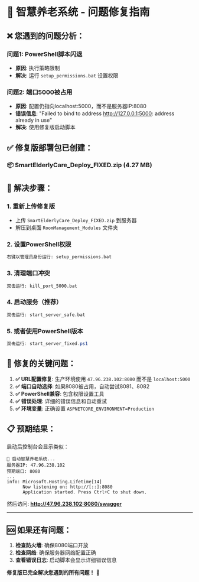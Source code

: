 # 🚀 智慧养老系统 - 问题修复指南

## ❌ 您遇到的问题分析：

### 问题1: PowerShell脚本闪退
- **原因**: 执行策略限制
- **解决**: 运行 `setup_permissions.bat` 设置权限

### 问题2: 端口5000被占用
- **原因**: 配置仍指向localhost:5000，而不是服务器IP:8080
- **错误信息**: "Failed to bind to address http://127.0.0.1:5000: address already in use"
- **解决**: 使用修复版启动脚本

## ✅ 修复版部署包已创建：

### 📦 **SmartElderlyCare_Deploy_FIXED.zip** (4.27 MB)

## 🔧 解决步骤：

### 1. **重新上传修复版**
- 上传 `SmartElderlyCare_Deploy_FIXED.zip` 到服务器
- 解压到桌面 `RoomManagement_Modules` 文件夹

### 2. **设置PowerShell权限**
```bat
右键以管理员身份运行: setup_permissions.bat
```

### 3. **清理端口冲突**
```bat
双击运行: kill_port_5000.bat
```

### 4. **启动服务（推荐）**
```bat
双击运行: start_server_safe.bat
```

### 5. **或者使用PowerShell版本**
```powershell
双击运行: start_server_fixed.ps1
```

## 🎯 修复的关键问题：

1. **✅ URL配置修复**: 生产环境使用 `47.96.238.102:8080` 而不是 `localhost:5000`
2. **✅ 端口自动选择**: 如果8080被占用，自动尝试8081、8082
3. **✅ PowerShell兼容**: 包含权限设置工具
4. **✅ 错误处理**: 详细的错误信息和自动重试
5. **✅ 环境变量**: 正确设置 `ASPNETCORE_ENVIRONMENT=Production`

## 📋 预期结果：

启动后控制台会显示类似：
```
🚀 启动智慧养老系统...
服务器IP: 47.96.238.102
预期端口: 8080
...
info: Microsoft.Hosting.Lifetime[14]
      Now listening on: http://[::]:8080
      Application started. Press Ctrl+C to shut down.
```

然后访问: **http://47.96.238.102:8080/swagger**

---

## 🆘 如果还有问题：

1. **检查防火墙**: 确保8080端口开放
2. **检查网络**: 确保服务器网络配置正确
3. **查看错误日志**: 启动脚本会显示详细错误信息

**修复版已完全解决您遇到的所有问题！** 🎉
